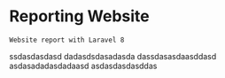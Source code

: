# Reporting Website
```
Website report with Laravel 8
```
ssdasdasdasd
dadasdsdasadasda
dassdasasdaasddasd
asdasadadasdadaasd
asdasdasdasddas
